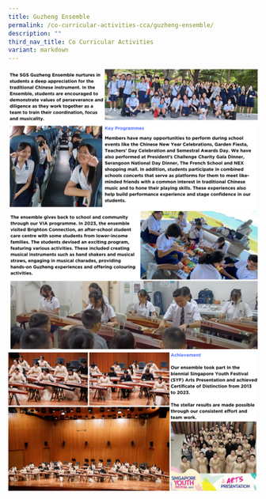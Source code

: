 ```yaml
---
title: Guzheng Ensemble
permalink: /co-curricular-activities-cca/guzheng-ensemble/
description: ""
third_nav_title: Co Curricular Activities
variant: markdown
---
```

![](/images/ccaguzheng2024__1_.png)
![](/images/ccaguzheng2024__2_.png)
![](/images/ccaguzheng2024__3_.png)